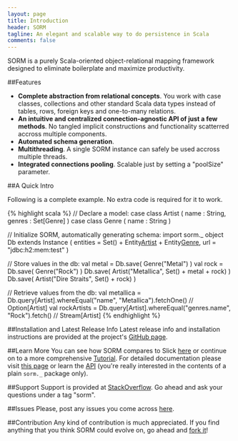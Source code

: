 ```yaml
---
layout: page
title: Introduction
header: SORM
tagline: An elegant and scalable way to do persistence in Scala 
comments: false
---
```


SORM is a purely Scala-oriented object-relational mapping framework designed to eliminate boilerplate and maximize productivity.

##Features

* **Complete abstraction from relational concepts**. You work with case classes, collections and other standard Scala data types instead of tables, rows, foreign keys and one-to-many relations.
* **An intuitive and centralized connection-agnostic API of just a few methods**. No tangled implicit constructions and functionality scatterred accross multiple components. 
* **Automated schema generation**.
* **Multithreading**. A single SORM instance can safely be used accross multiple threads.
* **Integrated connections pooling**. Scalable just by setting a "poolSize" parameter.

##A Quick Intro

Following is a complete example. No extra code is required for it to work.

{% highlight scala %}
// Declare a model:
case class Artist ( name : String, genres : Set[Genre] )
case class Genre ( name : String ) 

// Initialize SORM, automatically generating schema:
import sorm._
object Db extends Instance (
  entities = Set() + Entity[Artist]() + Entity[Genre](),
  url = "jdbc:h2:mem:test"
)

// Store values in the db:
val metal = Db.save( Genre("Metal") )
val rock = Db.save( Genre("Rock") )
Db.save( Artist("Metallica", Set() + metal + rock) )
Db.save( Artist("Dire Straits", Set() + rock) )

// Retrieve values from the db:
val metallica = Db.query[Artist].whereEqual("name", "Metallica").fetchOne() // Option[Artist]
val rockArtists = Db.query[Artist].whereEqual("genres.name", "Rock").fetch() // Stream[Artist]
{% endhighlight %}

##Installation and Latest Release Info
Latest release info and installation instructions are provided at the project's [GitHub page](https://github.com/nikita-volkov/sorm#readme).

##Learn More
You can see how SORM compares to Slick [here](/SORM-vs-Slick.html) or continue on to a more comprehensive [Tutorial](/Tutorial.html). For detailed documentation please visit [this page](/Documentation.html) or learn the [API](/api/) (you're really interested in the contents of a plain `sorm._` package only).

##Support
Support is provided at [StackOverflow](http://stackoverflow.com/questions/tagged/sorm). Go ahead and ask your questions under a tag "sorm".

##Issues
Please, post any issues you come across [here](https://github.com/nikita-volkov/sorm/issues).

##Contribution
Any kind of contribution is much appreciated. If you find anything that you think SORM could evolve on, go ahead and [fork it](https://github.com/nikita-volkov/sorm)! 